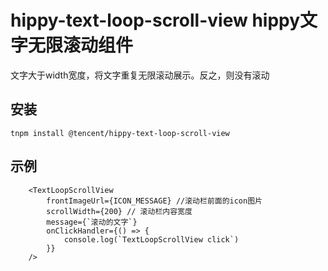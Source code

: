 # hippy-text-loop-scroll-view hippy文字无限滚动组件

文字大于width宽度，将文字重复无限滚动展示。反之，则没有滚动

## 安装
```
tnpm install @tencent/hippy-text-loop-scroll-view
```

## 示例

``` 
    <TextLoopScrollView
        frontImageUrl={ICON_MESSAGE} //滚动栏前面的icon图片
        scrollWidth={200} // 滚动栏内容宽度
        message={`滚动的文字`}
        onClickHandler={() => {
            console.log(`TextLoopScrollView click`)
        }}
    />
```

